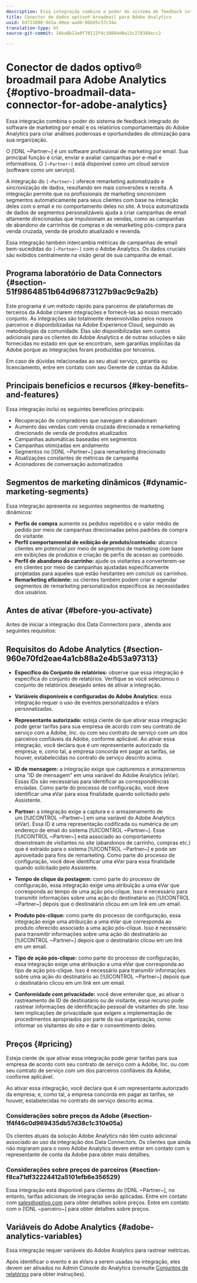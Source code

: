 ```yaml
---
description: Essa integração combina o poder do sistema de feedback integrado do software de marketing por email e os relatórios comportamentais do Adobe Analytics para criar análises poderosas e oportunidades de otimização para sua organização.
title: Conector de dados optivo® broadmail para Adobe Analytics
uuid: bd713080-9d1a-49ee-aad0-86dd5c37c34a
translation-type: ht
source-git-commit: 16ba0b12e0f70112f4c10804d0a13c278388ecc2

---
```



# Conector de dados optivo® broadmail para Adobe Analytics {#optivo-broadmail-data-connector-for-adobe-analytics}

Essa integração combina o poder do sistema de feedback integrado do software de marketing por email e os relatórios comportamentais do Adobe Analytics para criar análises poderosas e oportunidades de otimização para sua organização.

O [!DNL ~Partner~] é um software profissional de marketing por email. Sua principal função é criar, enviar e avaliar campanhas por e-mail e informativos. O `[~Partner~]` está disponível como um cloud service (software como um serviço).

A integração do `[~Partner~]` oferece remarketing automatizado e sincronização de dados, resultando em mais conversões e receita. A integração permite que os profissionais de marketing sincronizem segmentos automaticamente para seus clientes com base na interação deles com o email e no comportamento deles no site. A troca automatizada de dados de segmentos personalizáveis ajuda a criar campanhas de email altamente direcionadas que impulsionam as vendas, como as campanhas de abandono de carrinhos de compras e de remarketing pós-compra para venda cruzada, venda de produto atualizado e revenda.

Essa integração também intercambia métricas de campanhas de email bem-sucedidas do `[~Partner~]` com o Adobe Analytics. Os dados cruciais são exibidos centralmente na visão geral de sua campanha de email.

## Programa laboratório de Data Connectors {#section-51f9864851b64d96873127b9ac9c9a2b}

Este programa é um método rápido para parceiros de plataformas de terceiros da Adobe criarem integrações e fornecê-las ao nosso mercado conjunto. As integrações são totalmente desenvolvidas pelos nossos parceiros e disponibilizadas na Adobe Experience Cloud, seguindo as metodologias da comunidade. Elas são disponibilizadas sem custos adicionais para os clientes do Adobe Analytics e de outras soluções e são fornecidas no estado em que se encontram, sem garantias implícitas da Adobe porque as integrações foram produzidas por terceiros.

Em caso de dúvidas relacionadas ao seu atual serviço, garantia ou licenciamento, entre em contato com seu Gerente de contas da Adobe.

## Principais benefícios e recursos {#key-benefits-and-features}

Essa integração inclui os seguintes benefícios principais:

* Recuperação de compradores que navegam e abandonam
* Aumento das vendas com venda cruzada direcionada e remarketing direcionado de venda de produtos atualizados
* Campanhas automáticas baseadas em segmentos
* Campanhas otimizadas em andamento
* Segmentos no [!DNL ~Partner~] para remarketing direcionado
* Atualizações constantes de métricas de campanha
* Acionadores de conversação automatizados

## Segmentos de marketing dinâmicos {#dynamic-marketing-segments}

Essa integração apresenta os seguintes segmentos de marketing dinâmicos:

* **Perfis de compra** aumente os pedidos repetidos e o valor médio de pedido por meio de campanhas direcionadas pelos padrões de compra do visitante.
* **Perfil comportamental de exibição de produto/conteúdo:** alcance clientes em potencial por meio de segmentos de marketing com base em exibições de produtos e criação de perfis de acesso ao conteúdo.
* **Perfil de abandono do carrinho:** ajude os visitantes a converterem-se em clientes por meio de campanhas ajustadas especificamente projetadas para aqueles que estão hesitantes em concluir os carrinhos.
* **Remarketing eficiente:** os clientes também podem criar e agendar segmentos de remarketing personalizados específicos às necessidades dos usuários.

## Antes de ativar {#before-you-activate}

Antes de iniciar a integração dos Data Connectors para , atenda aos seguintes requisitos:

## Requisitos do Adobe Analytics {#section-960e70fd2eae4a1cb88a2e4b53a97313}

* **Específico do Conjunto de relatórios:** observe que essa integração é específica do conjunto de relatórios. Verifique se você selecionou o conjunto de relatórios desejado antes de ativar a integração.
* **Variáveis disponíveis e configuradas do Adobe Analytics:** essa integração requer o uso de eventos personalizados e eVars personalizadas.

* **Representante autorizado:** esteja ciente de que ativar essa integração pode gerar tarifas para sua empresa de acordo com seu contrato de serviço com a Adobe, Inc. ou com seu contrato de serviço com um dos parceiros confiáveis da Adobe, conforme aplicável. Ao ativar essa integração, você declara que é um representante autorizado da empresa; e, como tal, a empresa concorda em pagar as tarifas, se houver, estabelecidas no contrato de serviço descrito acima.
* **ID de mensagem:** a integração exige que capturemos e armazenemos uma &quot;ID de mensagem&quot; em uma variável do Adobe Analytics (eVar). Essas IDs são necessárias para identificar as correspondências enviadas. Como parte do processo de configuração, você deve identificar uma eVar para essa finalidade quando solicitado pelo Assistente.
* **Partner:** a integração exige a captura e o armazenamento de um [!UICONTROL ~Partner~] em uma variável do Adobe Analytics (eVar). Essa ID é uma representação codificada ou numérica de um endereço de email do sistema [!UICONTROL ~Partner~]. Esse [!UICONTROL ~Partner~] está associado ao comportamento downstream de visitantes no site (abandonos de carrinho, compras etc.) que é extraído para o sistema [!UICONTROL ~Partner~] e pode ser aproveitado para fins de remarketing. Como parte do processo de configuração, você deve identificar uma eVar para essa finalidade quando solicitado pelo Assistente.
* **Tempo de clique da postagem:** como parte do processo de configuração, essa integração exige uma atribuição a uma eVar que corresponda ao tempo de uma ação pós-clique. Isso é necessário para transmitir informações sobre uma ação do destinatário ao [!UICONTROL ~Partner~] depois que o destinatário clicou em um link em um email.

* **Produto pós-clique:** como parte do processo de configuração, essa integração exige uma atribuição a uma eVar que corresponda ao produto oferecido associado a uma ação pós-clique. Isso é necessário para transmitir informações sobre uma ação do destinatário ao [!UICONTROL ~Partner~] depois que o destinatário clicou em um link em um email.

* **Tipo de ação pós-clique:** como parte do processo de configuração, essa integração exige uma atribuição a uma eVar que corresponda ao tipo de ação pós-clique. Isso é necessário para transmitir informações sobre uma ação do destinatário ao [!UICONTROL ~Partner~] depois que o destinatário clicou em um link em um email.

* **Conformidade com privacidade:** você deve entender que, ao ativar o rastreamento de ID de destinatário ou de visitante, esse recurso pode rastrear informações de identificação pessoal de visitantes do site. Isso tem implicações de privacidade que exigem a implementação de procedimentos apropriados por parte da sua organização, como informar os visitantes do site e dar o consentimento deles.

## Preços {#pricing}

Esteja ciente de que ativar essa integração pode gerar tarifas para sua empresa de acordo com seu contrato de serviço com a Adobe, Inc. ou com seu contrato de serviço com um dos parceiros confiáveis da Adobe, conforme aplicável.

Ao ativar essa integração, você declara que é um representante autorizado da empresa; e, como tal, a empresa concorda em pagar as tarifas, se houver, estabelecidas no contrato de serviço descrito acima.

### Considerações sobre preços da Adobe {#section-1f4f46c0d969435db57d38c1c310a05a}

Os clientes atuais da solução Adobe Analytics não têm custo adicional associado ao uso da integração dos Data Connectors. Os clientes que ainda não migraram para o novo Adobe Analytics devem entrar em contato com o representante de conta da Adobe para obter mais detalhes.

### Considerações sobre preços de parceiros {#section-f8ca71df32224412a5101efb6e356529}

Essa integração está disponível para clientes do [!DNL ~Partner~], no entanto, tarifas adicionais de integração serão aplicadas. Entre em contato com sales@optivo.com para obter detalhes sobre preços. Entre em contato com o [!DNL ~parceiro~] para obter detalhes sobre preços.

## Variáveis do Adobe Analytics {#adobe-analytics-variables}

Essa integração requer variáveis do Adobe Analytics para rastrear métricas.

Após identificar o evento e as eVars a serem usadas na integração, eles devem ser ativados no Admin Console do Analytics (consulte [Conjuntos de relatórios](https://docs.adobe.com/content/help/pt-BR/analytics/admin/manage-report-suites/report-suites-admin.html) para obter instruções).

